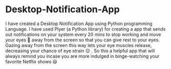 # Desktop-Notification-App
 
I have created a Desktop Notification App using Python programming Language. I have used Plyer (a Python library) for creating a app that sends out notifications on your system every 20 mins to stop working and move your eyes :eyes: away from the screen so that you can give rest to your eyes. Gazing away from the screen this way lets your eye muscles release, decreasing your chance of eye strain :relieved: . So this a helpful app that will always remind you incase you are more indulged in binge-watching your favorite Netflix shows :smiley:
